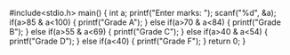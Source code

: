#include<stdio.h>
main()
{
	int a;
	printf("Enter marks: ");
	scanf("%d", &a);
	if(a>85 & a<100)
	{
		printf("Grade A");
	}
	else if(a>70 & a<84)
	{
		printf("Grade B");
	}
	else if(a>55 & a<69)
	{
		printf("Grade C");
	}
	else if(a>40 & a<54)
	{
		printf("Grade D");
	}
	else if(a<40)
	{
		printf("Grade F");
	}
	return 0;
}
